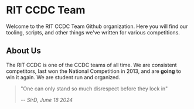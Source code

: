 # RIT CCDC Team

Welcome to the RIT CCDC Team Github organization. 
Here you will find our tooling, scripts, and other things we've written for various competitions.

## About Us

The RIT CCDC is one of the CCDC teams of all time. We are consistent competitors, last won the National Competition in 2013, 
and are **going** to win it again. We are student run and organized.

> "One can only stand so much disrespect before they lock in"
> 
> *-- SirD, June 18 2024*
